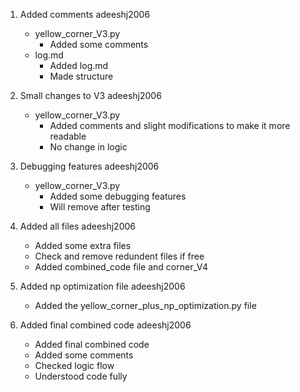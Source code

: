 <!-- 
    Structure:
1.  <Commit Message>
    <Usern name>
    - <File Name>
        - <What did you change (make list)>
 -->

1.  Added comments
    adeeshj2006
    - yellow_corner_V3.py
        - Added some comments
    - log.md
        - Added log.md
        - Made structure

2.  Small changes to V3
    adeeshj2006
    - yellow_corner_V3.py
        - Added comments and slight modifications to make it more readable
        - No change in logic

3.  Debugging features
    adeeshj2006
    - yellow_corner_V3.py
        - Added some debugging features
        - Will remove after testing

4.  Added all files
    adeeshj2006
    - Added some extra files
    - Check and remove redundent files if free
    - Added combined_code file and corner_V4

5.  Added np optimization file
    adeeshj2006
    - Added the yellow_corner_plus_np_optimization.py file

6.  Added final combined code
    adeeshj2006
    - Added final combined code
    - Added some comments
    - Checked logic flow
    - Understood code fully